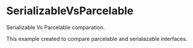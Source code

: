 SerializableVsParcelable
========================

Serializable Vs Parcelable comparation.

This example created to compare parcelable and serialazable interfaces.
